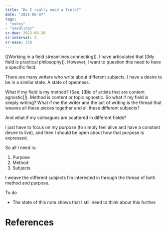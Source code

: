 ```yaml
---
title: "Do I really need a field?"
date: "2021-05-07"
tags:
- "notes"
- "seedlings"
sr-due: 2022-08-20
sr-interval: 3
sr-ease: 250
---
```


[[Working in a field streamlines connecting]]. I have articulated that [[My field is practical philosophy]]. However, I want to question this need to have a specific field.

There are many writers who write about different subjects. I have a desire to be in a similar state. A state of openness.

What if my field is my method? (See, [[Bio of artists that are content agnostic]]). Method is content or topic agnostic. So what if my field is simply writing? What if me the writer and the act of writing is the thread that weaves all these pieces together and all these different subjects?

And what if my colleagues are scattered in different fields?

I just have to focus on my purpose (to simply feel alive and have a constant desire to live), and then I should be open about how that purpose is expressed.

So all I need is:

1. Purpose
2. Method
3. Subjects

I weave the different subjects I’m interested in through the thread of both method and purpose.

To do

- The state of this note shows that I still need to think about this further.

# References


